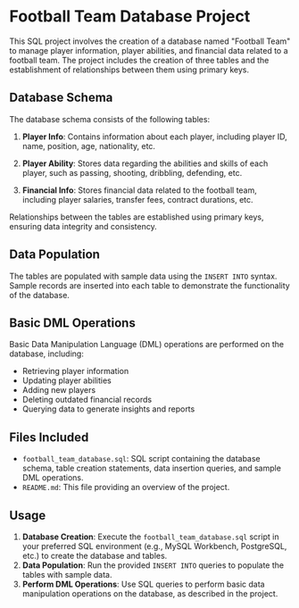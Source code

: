 # Football Team Database Project

This SQL project involves the creation of a database named "Football Team" to manage player information, player abilities, and financial data related to a football team. The project includes the creation of three tables and the establishment of relationships between them using primary keys.

## Database Schema

The database schema consists of the following tables:

1. **Player Info**: Contains information about each player, including player ID, name, position, age, nationality, etc.

2. **Player Ability**: Stores data regarding the abilities and skills of each player, such as passing, shooting, dribbling, defending, etc. 

3. **Financial Info**: Stores financial data related to the football team, including player salaries, transfer fees, contract durations, etc.

Relationships between the tables are established using primary keys, ensuring data integrity and consistency.

## Data Population

The tables are populated with sample data using the `INSERT INTO` syntax. Sample records are inserted into each table to demonstrate the functionality of the database.

## Basic DML Operations

Basic Data Manipulation Language (DML) operations are performed on the database, including:

- Retrieving player information
- Updating player abilities
- Adding new players
- Deleting outdated financial records
- Querying data to generate insights and reports

## Files Included

- `football_team_database.sql`: SQL script containing the database schema, table creation statements, data insertion queries, and sample DML operations.
- `README.md`: This file providing an overview of the project.

## Usage

1. **Database Creation**: Execute the `football_team_database.sql` script in your preferred SQL environment (e.g., MySQL Workbench, PostgreSQL, etc.) to create the database and tables.
2. **Data Population**: Run the provided `INSERT INTO` queries to populate the tables with sample data.
3. **Perform DML Operations**: Use SQL queries to perform basic data manipulation operations on the database, as described in the project.
